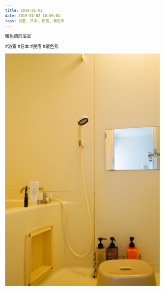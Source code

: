 ```yaml
---
title: 2019-01-02
date: 2019-01-02 10:09:03
tags: 浴室, 日本, 民宿, 暖色系
---
```


<p>暖色调的浴室</p>

#浴室 #日本 #民宿 #暖色系

![](/assets/images/2019/01/17064a3346f19d30e162de8ec2f04601.jpg)
